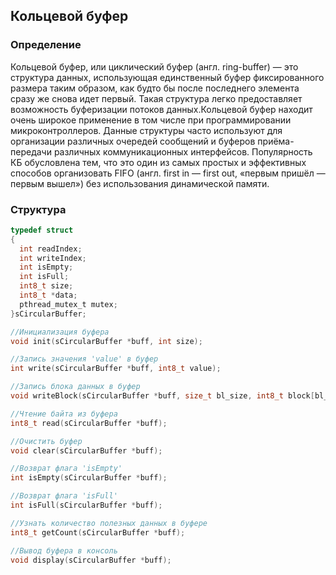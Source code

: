 ## Кольцевой буфер ##
### Определение ###
Кольцевой буфер, или циклический буфер (англ. ring-buffer) — это структура данных, использующая единственный буфер фиксированного размера таким образом, как будто бы после последнего элемента сразу же снова идет первый. Такая структура легко предоставляет возможность буферизации потоков данных.Кольцевой буфер находит очень широкое применение в том числе при программировании микроконтроллеров. Данные структуры часто используют для организации различных очередей сообщений и буферов приёма-передачи различных коммуникационных интерфейсов. Популярность КБ обусловлена тем, что это один из самых простых и эффективных способов организовать FIFO (англ. first in — first out, «первым пришёл — первым вышел») без использования динамической памяти.
### Структура ###
```C
typedef struct
{
  int readIndex;
  int writeIndex;
  int isEmpty;
  int isFull;
  int8_t size;
  int8_t *data;
  pthread_mutex_t mutex;
}sCircularBuffer;

//Инициализация буфера
void init(sCircularBuffer *buff, int size);

//Запись значения 'value' в буфер
int write(sCircularBuffer *buff, int8_t value);

//Запись блока данных в буфер
void writeBlock(sCircularBuffer *buff, size_t bl_size, int8_t block[bl_size]);

//Чтение байта из буфера
int8_t read(sCircularBuffer *buff);

//Очистить буфер
void clear(sCircularBuffer *buff);

//Возврат флага 'isEmpty'
int isEmpty(sCircularBuffer *buff);

//Возврат флага 'isFull'
int isFull(sCircularBuffer *buff);

//Узнать количество полезных данных в буфере
int8_t getCount(sCircularBuffer *buff);

//Вывод буфера в консоль
void display(sCircularBuffer *buff);
```
